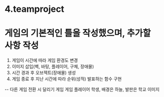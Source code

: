 # 4.teamproject

# 게임의 기본적인 틀을 작성했으며, 추가할 사항 작성
1. 게임이 시간에 따라 게임 환경도 변경
2. 이미지 삽입(벽, 바탕, 플레이어, 구체, 장애물)
3. 시간 경과 후 오브젝트(장애물) 생성
4. 게임 종료 후 지난 시간에 따라 순위(성적) 발표하는 함수 구현


--  다른 게임 전환 시
달리기 게임
게임 플레이어 학생, 배경은 하늘, 발판은 학교 이미지
